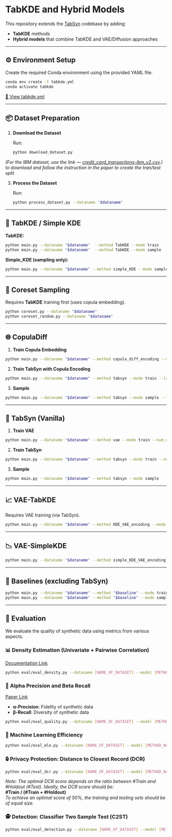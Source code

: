 # TabKDE and Hybrid Models

This repository extends the [TabSyn](https://github.com/amazon-science/tabsyn) codebase by adding:

- **TabKDE** methods
- **Hybrid models** that combine TabKDE and VAE/Diffusion approaches

---

## ⚙️ Environment Setup

Create the required Conda environment using the provided YAML file:

```bash
conda env create -f tabkde.yml
conda activate tabkde
```

[📄 View tabkde.yml](./tabkde.yml)

---


## 📦 Dataset Preparation

1. **Download the Dataset**

   Run:
   ```bash
   python download_dataset.py 
   ```
*(For the IBM dataset, use the link — [credit_card_transactions-ibm_v2.csv](https://www.kaggle.com/code/yichenzhang1226/ibm-credit-card-fraud-detection-eda-random-forest/input?select=credit_card_transactions-ibm_v2.csv).) to download and follow the instruction in the paper to create the tran/test split*


3. **Process the Dataset**

   Run:
   ```bash
   python process_dataset.py --dataname "$dataname"
   ```

---

## 🧱 TabKDE / Simple KDE

**TabKDE:**
```bash
python main.py --dataname "$dataname"  --method TabKDE --mode train
python main.py --dataname "$dataname"  --method TabKDE --mode sample
```

**Simple_KDE (sampling only):**
```bash
python main.py --dataname "$dataname" --method simple_KDE --mode sample
```

---

## 🎯 Coreset Sampling

Requires **TabKDE** training first (uses copula embedding).

```bash
python coreset.py --dataname "$dataname"
python coreset_random.py --dataname "$dataname"
```

---

## 🌐 CopulaDiff

1. **Train Copula Embedding**
```bash
python main.py --dataname "$dataname" --method copula_diff_encoding --mode train
```

2. **Train TabSyn with Copula Encoding**
```bash
python main.py --dataname "$dataname" --method tabsyn --mode train --latent_encoding copula_diff_encoding --num_epochs "$n_epochs"
```

3. **Sample**
```bash
python main.py --dataname "$dataname" --method tabsyn --mode sample --latent_encoding copula_diff_encoding
```

---

## 🔄 TabSyn (Vanilla)

1. **Train VAE**
```bash
python main.py --dataname "$dataname" --method vae --mode train --num_epochs "$n_epochs"
```

2. **Train TabSyn**
```bash
python main.py --dataname "$dataname" --method tabsyn --mode train --num_epochs "$n_epochs"
```

3. **Sample**
```bash
python main.py --dataname "$dataname" --method tabsyn --mode sample
```

---

## 📈 VAE-TabKDE

Requires VAE training (via TabSyn).

```bash
python main.py --dataname "$dataname" --method KDE_VAE_encoding --mode sample
```

---

## 📉 VAE-SimpleKDE

```bash
python main.py --dataname "$dataname" --method simple_KDE_VAE_encoding --mode sample
```

---

## 🧪 Baselines (excluding TabSyn)

```bash
python main.py --dataname "$dataname" --method "$baseline" --mode train
python main.py --dataname "$dataname" --method "$baseline" --mode sample
```
---

## 🧪 Evaluation

We evaluate the quality of synthetic data using metrics from various aspects.

### 📊 Density Estimation (Univariate + Pairwise Correlation)
[Documentation Link](https://docs.sdv.dev/sdmetrics/reports/quality-report/whats-included)

```bash
python eval/eval_density.py --dataname [NAME_OF_DATASET] --model [METHOD_NAME] --path [PATH_TO_SYNTHETIC_DATA]
```

### 🎯 Alpha Precision and Beta Recall
[Paper Link](https://arxiv.org/abs/2102.08921)

- **α-Precision**: Fidelity of synthetic data  
- **β-Recall**: Diversity of synthetic data

```bash
python eval/eval_quality.py --dataname [NAME_OF_DATASET] --model [METHOD_NAME] --path [PATH_TO_SYNTHETIC_DATA]
```

### 🤖 Machine Learning Efficiency

```bash
python eval/eval_mle.py --dataname [NAME_OF_DATASET] --model [METHOD_NAME] --path [PATH_TO_SYNTHETIC_DATA]
```

### 🔒 Privacy Protection: Distance to Closest Record (DCR)

```bash
python eval/eval_dcr.py --dataname [NAME_OF_DATASET] --model [METHOD_NAME] --path [PATH_TO_SYNTHETIC_DATA]
```

*Note: The optimal DCR score depends on the ratio between #Train and #Holdout (#Test). Ideally, the DCR score should be:*  
**#Train / (#Train + #Holdout)**  
*To achieve an optimal score of 50%, the training and testing sets should be of equal size.*

### 🕵️ Detection: Classifier Two Sample Test (C2ST)

```bash
python eval/eval_detection.py --dataname [NAME_OF_DATASET] --model [METHOD_NAME] --path [PATH_TO_SYNTHETIC_DATA]
```

